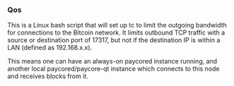 ### Qos ###

This is a Linux bash script that will set up tc to limit the outgoing bandwidth for connections to the Bitcoin network. It limits outbound TCP traffic with a source or destination port of 17317, but not if the destination IP is within a LAN (defined as 192.168.x.x).

This means one can have an always-on paycored instance running, and another local paycored/paycore-qt instance which connects to this node and receives blocks from it.
